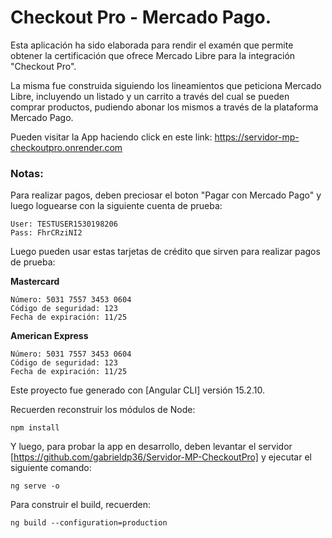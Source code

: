 # Checkout Pro - Mercado Pago.

Esta aplicación ha sido elaborada para rendir el examén que permite obtener la certificación que ofrece Mercado Libre para la integración "Checkout Pro".

La misma fue construida siguiendo los lineamientos que peticiona Mercado Libre, incluyendo un listado y un carrito a través del cual se pueden comprar productos, pudiendo abonar los mismos a través de la plataforma Mercado Pago.

Pueden visitar la App haciendo click en este link: https://servidor-mp-checkoutpro.onrender.com

### Notas:

Para realizar pagos, deben preciosar el boton "Pagar con Mercado Pago" y luego loguearse con la siguiente cuenta de prueba:

```
User: TESTUSER1530198206
Pass: FhrCRziNI2
```

Luego pueden usar estas tarjetas de crédito que sirven para realizar pagos de prueba:

**Mastercard**
```
Número: 5031 7557 3453 0604
Código de seguridad: 123
Fecha de expiración: 11/25
```

**American Express**
```
Número: 5031 7557 3453 0604
Código de seguridad: 123
Fecha de expiración: 11/25
```

Este proyecto fue generado con [Angular CLI] versión 15.2.10.

Recuerden reconstruir los módulos de Node:

```
npm install
```

Y luego, para probar la app en desarrollo, deben levantar el servidor [https://github.com/gabrieldp36/Servidor-MP-CheckoutPro] y ejecutar el siguiente comando:

```
ng serve -o
```

Para construir el build, recuerden:

```
ng build --configuration=production
```